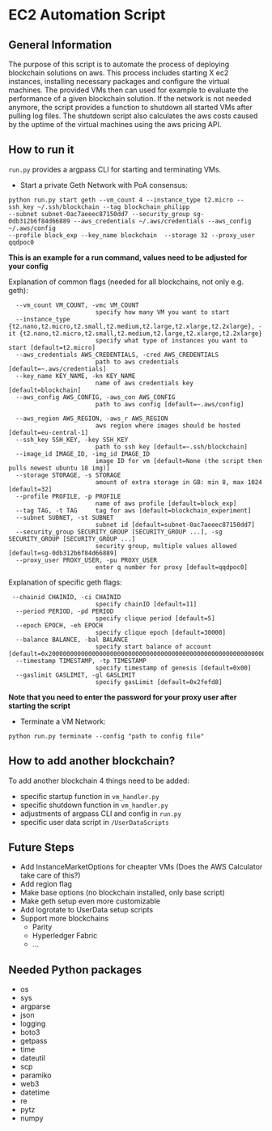 # EC2 Automation Script

## General Information

The purpose of this script is to automate the process of deploying blockchain solutions on aws.
This process includes starting X ec2 instances, installing necessary packages and configure the virtual machines.
The provided VMs then can used for example to evaluate the performance of a given blockchain solution.
If the network is not needed anymore, the script provides  a function to shutdown all started VMs after pulling log files.
The shutdown script also calculates the aws costs caused by the uptime of the virtual machines using the aws pricing API.

## How to run it

```run.py``` provides a argpass CLI for starting and terminating VMs.

* Start a private Geth Network with PoA consensus: 


```
python run.py start geth --vm_count 4 --instance_type t2.micro --ssh_key ~/.ssh/blockchain --tag blockchain_philipp 
--subnet subnet-0ac7aeeec87150dd7 --security_group sg-0db312b6f84d66889 --aws_credentials ~/.aws/credentials --aws_config ~/.aws/config 
--profile block_exp --key_name blockchain  --storage 32 --proxy_user qqdpoc0
```
__This is an example  for a run command, values need to be adjusted for your config__


Explanation of common flags (needed for all blockchains, not only e.g. geth):
```
  --vm_count VM_COUNT, -vmc VM_COUNT
                        specify how many VM you want to start
  --instance_type {t2.nano,t2.micro,t2.small,t2.medium,t2.large,t2.xlarge,t2.2xlarge}, -it {t2.nano,t2.micro,t2.small,t2.medium,t2.large,t2.xlarge,t2.2xlarge}
                        specify what type of instances you want to start [default=t2.micro]
  --aws_credentials AWS_CREDENTIALS, -cred AWS_CREDENTIALS
                        path to aws credentials [default=~.aws/credentials]
  --key_name KEY_NAME, -kn KEY_NAME
                        name of aws credentials key [default=blockchain]
  --aws_config AWS_CONFIG, -aws_con AWS_CONFIG
                        path to aws config [default=~.aws/config]
                        
  --aws_region AWS_REGION, -aws_r AWS_REGION
                        aws region where images should be hosted [default=eu-central-1]                   
  --ssh_key SSH_KEY, -key SSH_KEY
                        path to ssh key [default=~.ssh/blockchain]
  --image_id IMAGE_ID, -img_id IMAGE_ID
                        image ID for vm [default=None (the script then pulls newest ubuntu 18 img)]
  --storage STORAGE, -s STORAGE
                        amount of extra storage in GB: min 8, max 1024 [default=32]
  --profile PROFILE, -p PROFILE
                        name of aws profile [default=block_exp]
  --tag TAG, -t TAG     tag for aws [default=blockchain_experiment]
  --subnet SUBNET, -st SUBNET
                        subnet id [default=subnet-0ac7aeeec87150dd7]
  --security_group SECURITY_GROUP [SECURITY_GROUP ...], -sg SECURITY_GROUP [SECURITY_GROUP ...]
                        security group, multiple values allowed [default=sg-0db312b6f84d66889]
  --proxy_user PROXY_USER, -pu PROXY_USER
                        enter q number for proxy [default=qqdpoc0]
```

Explanation of specific geth flags:
```
 --chainid CHAINID, -ci CHAINID
                        specify chainID [default=11]
  --period PERIOD, -pd PERIOD
                        specify clique period [default=5]
  --epoch EPOCH, -eh EPOCH
                        specify clique epoch [default=30000]
  --balance BALANCE, -bal BALANCE
                        specify start balance of account [default=0x200000000000000000000000000000000000000000000000000000000000000]
  --timestamp TIMESTAMP, -tp TIMESTAMP
                        specify timestamp of genesis [default=0x00]
  --gaslimit GASLIMIT, -gl GASLIMIT
                        specify gasLimit [default=0x2fefd8]

```
__Note that you need to enter the password for your proxy user after starting the script__

* Terminate a VM Network:

```
python run.py terminate --config "path to config file" 
```

## How to add another blockchain?
To add another blockchain 4 things need to be added:
* specific startup function in ```vm_handler.py```
* specific shutdown function in ```vm_handler.py```
* adjustments of argpass CLI and config in ```run.py```
* specific user data script in ```/UserDataScripts```

## Future Steps
* Add InstanceMarketOptions for cheapter VMs (Does the AWS Calculator take care of this?)
* Add region flag
* Make base options (no blockchain installed, only base script)
* Make geth setup even more customizable
* Add logrotate to UserData setup scripts
*  Support more blockchains
    * Parity
    * Hyperledger Fabric
    * ...
    
## Needed Python packages 

* os       
* sys   
* argparse 
* json  
* logging  
* boto3 
* getpass  
* time  
* dateutil 
* scp   
* paramiko 
* web3 
* datetime 
* re    
* pytz     
* numpy 